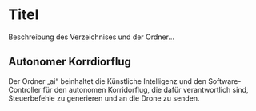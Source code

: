 # Titel
Beschreibung des Verzeichnises und der Ordner...
## Autonomer Korrdiorflug
Der Ordner „ai“ beinhaltet die Künstliche Intelligenz und den Software-Controller für den autonomen Korridorflug, die dafür verantwortlich sind, Steuerbefehle zu generieren und an die Drone zu senden.
